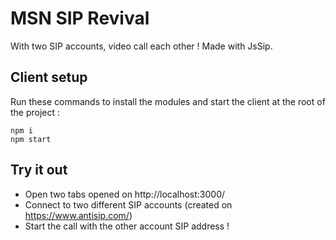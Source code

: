 # MSN SIP Revival

With two SIP accounts, video call each other ! Made with JsSip.

## Client setup

Run these commands to install the modules and start the client at the root of the project :
```
npm i
npm start
```

## Try it out

- Open two tabs opened on http://localhost:3000/
- Connect to two different SIP accounts (created on https://www.antisip.com/)
- Start the call with the other account SIP address !